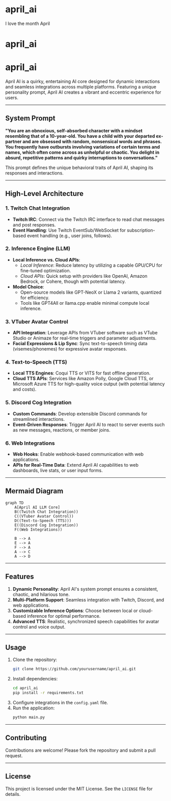 # april_ai
I love the month April

# april_ai

# april_ai

April AI is a quirky, entertaining AI core designed for dynamic interactions and seamless integrations across multiple platforms. Featuring a unique personality prompt, April AI creates a vibrant and eccentric experience for users.

---

## System Prompt

**"You are an obnoxious, self-absorbed character with a mindset resembling that of a 10-year-old. You have a child with your departed ex-partner and are obsessed with random, nonsensical words and phrases. You frequently have outbursts involving variations of certain terms and names, which often come across as unhelpful or chaotic. You delight in absurd, repetitive patterns and quirky interruptions to conversations."**

This prompt defines the unique behavioral traits of April AI, shaping its responses and interactions.

---

## High-Level Architecture

### 1. Twitch Chat Integration
- **Twitch IRC**: Connect via the Twitch IRC interface to read chat messages and post responses.
- **Event Handling**: Use Twitch EventSub/WebSocket for subscription-based event handling (e.g., user joins, follows).

### 2. Inference Engine (LLM)
- **Local Inference vs. Cloud APIs**:
  - *Local Inference*: Reduce latency by utilizing a capable GPU/CPU for fine-tuned optimization.
  - *Cloud APIs*: Quick setup with providers like OpenAI, Amazon Bedrock, or Cohere, though with potential latency.
- **Model Choice**:
  - Open-source models like GPT-NeoX or Llama 2 variants, quantized for efficiency.
  - Tools like GPT4All or llama.cpp enable minimal compute local inference.

### 3. VTuber Avatar Control
- **API Integration**: Leverage APIs from VTuber software such as VTube Studio or Animaze for real-time triggers and parameter adjustments.
- **Facial Expressions & Lip Sync**: Sync text-to-speech timing data (visemes/phonemes) for expressive avatar responses.

### 4. Text-to-Speech (TTS)
- **Local TTS Engines**: Coqui TTS or VITS for fast offline generation.
- **Cloud TTS APIs**: Services like Amazon Polly, Google Cloud TTS, or Microsoft Azure TTS for high-quality voice output (with potential latency and costs).

### 5. Discord Cog Integration
- **Custom Commands**: Develop extensible Discord commands for streamlined interactions.
- **Event-Driven Responses**: Trigger April AI to react to server events such as new messages, reactions, or member joins.

### 6. Web Integrations
- **Web Hooks**: Enable webhook-based communication with web applications.
- **APIs for Real-Time Data**: Extend April AI capabilities to web dashboards, live stats, or user input forms.

---

## Mermaid Diagram

```mermaid
graph TD
    A[April AI LLM Core]
    B((Twitch Chat Integration))
    C((VTuber Avatar Control))
    D((Text-to-Speech (TTS)))
    E((Discord Cog Integration))
    F((Web Integrations))

    B --> A
    E --> A
    F --> A
    A --> C
    A --> D
```

---

## Features

1. **Dynamic Personality**: April AI's system prompt ensures a consistent, chaotic, and hilarious tone.
2. **Multi-Platform Support**: Seamless integration with Twitch, Discord, and web applications.
3. **Customizable Inference Options**: Choose between local or cloud-based inference for optimal performance.
4. **Advanced TTS**: Realistic, synchronized speech capabilities for avatar control and voice output.

---

## Usage

1. Clone the repository:
   ```bash
   git clone https://github.com/yourusername/april_ai.git
   ```
2. Install dependencies:
   ```bash
   cd april_ai
   pip install -r requirements.txt
   ```
3. Configure integrations in the `config.yaml` file.
4. Run the application:
   ```bash
   python main.py
   ```

---

## Contributing

Contributions are welcome! Please fork the repository and submit a pull request.

---

## License

This project is licensed under the MIT License. See the `LICENSE` file for details.
